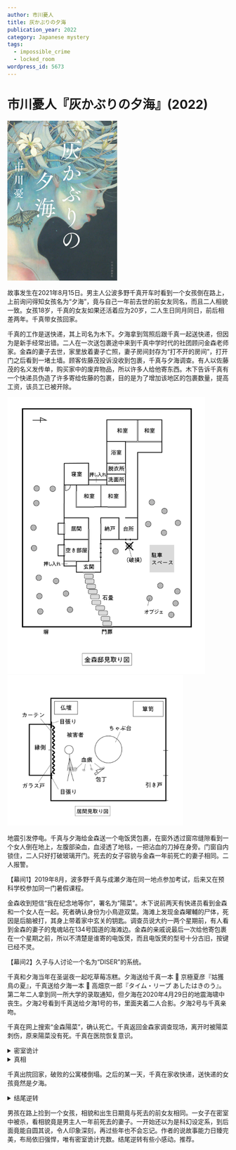 ```yaml
---
author: 市川憂人
title: 灰かぶりの夕海
publication_year: 2022
category: Japanese mystery
tags:
  - impossible_crime
  - locked_room
wordpress_id: 5673
---
```


# 市川憂人『灰かぶりの夕海』(2022)

<img src=images/2022_cover.jpg width=250/>

故事发生在2021年8月15日。男主人公波多野千真开车时看到一个女孩倒在路上，上前询问得知女孩名为“夕海”，竟与自己一年前去世的前女友同名，而且二人相貌一致。女孩18岁，千真的女友如果还活着应为20岁，二人生日同月同日，前后相差两年。千真带女孩回家。

千真的工作是送快递，其上司名为木下。夕海拿到驾照后跟千真一起送快递，但因为是新手经常出错。二人在一次送包裹途中来到千真中学时代的社团顾问金森老师家。金森的妻子去世，家里放着妻子亡照，妻子房间封存为“打不开的房间”，打开门之后看到一堵土墙。顾客佐藤茂投诉没收到包裹，千真与夕海调查。有人以佐藤茂的名义发传单，购买家中的废弃物品，所以许多人给他寄东西。木下告诉千真有一个快递员伪造了许多寄给佐藤的包裹，目的是为了增加该地区的包裹数量，提高工资，该员工已被开除。

<img src=images/2022_floor_plan.gif width=450/>
<img src=images/2022_murder_scene.gif width=400/>

地震引发停电。千真与夕海给金森送一个电饭煲包裹，在窗外透过窗帘缝隙看到一个女人倒在地上，左腹部染血，血浸透了地毯，一把沾血的刀掉在身旁。门窗自内锁住，二人只好打破玻璃开门。死去的女子容貌与金森一年前死亡的妻子相同。二人报警。

【幕间1】2019年8月，波多野千真与成瀬夕海在同一地点参加考试，后来又在预科学校参加同一门暑假课程。

金森收到短信“我在纪念地等你”，署名为“陽菜”。木下说前两天有快递员看到金森和一个女人在一起。死者确认身份为小鳥遊双葉。海滩上发现金森曜輔的尸体，死因是后脑被打，其身上带着家中玄关的钥匙。调查员说大约一两个星期前，有人看到金森的妻子的鬼魂站在134号国道的海滩边。金森的亲戚说最后一次给他寄包裹在一个星期之前，所以不清楚是谁寄的电饭煲，而且电饭煲的型号十分古旧，按键已经不灵。

【幕间2】久子与人讨论一个名为“DISER”的系统。

千真和夕海当年在圣诞夜一起吃草莓冻糕。夕海送给千真一本 📖 京極夏彦『姑獲鳥の夏』，千真送给夕海一本 📖 高畑京一郎『タイム・リープ あしたはきのう』。第二年二人拿到同一所大学的录取通知，但夕海在2020年4月29日的地震海啸中丧生。夕海2号看到千真送给夕海1号的书，里面夹着二人合影。夕海2号与千真亲吻。

千真在网上搜索“金森陽菜”，确认死亡。千真返回金森家调查现场，离开时被陽菜刺伤，原来陽菜没有死。千真在医院恢复意识。

<details><summary>密室诡计</summary>
陽菜在“打不开的房间” 的门后土墙上挖出一个洞，藏在洞里。
</details>

<details><summary>真相</summary>
2020年地震海啸后政府开发了名为 DISER (Disaster Information SEarch and Register) 的系统，帮助人们搜索在灾难中失联的亲人。金森陽菜在伊豆半岛获救后失忆，到今年5月才恢复记忆。金森以为妻子死亡，把 DISER 上面的妻子状态更新为“死亡”，用她的遗照装饰祭坛，并将卧室变成了“打不开的房间”。小鳥遊双葉相貌与陽菜酷似，通过 DISER 与金森交往。陽菜发现自己的状态被丈夫更新为“死亡”，回到横须贺又看到丈夫与双葉在一起，以为自己被丈夫遗弃，决定杀死二人复仇。

陽菜从便利店收包裹的地方偷了一个电饭煲的包裹（伏线：包裹遗失）寄给金森，目的是为了让快递员在尸体腐烂之前发现用来冒充自己的双葉尸体。地震后金森家周围被火山灰覆盖，陽菜不想离开时留下脚印，无奈被困，采用密室诡计躲藏，等第二天快递员出现后踩着快递员的脚印脱身。

夕海2号在县里的一所女子高中上学，被同学拍到违反校规与男生交往的照片，但照片里的女孩其实是夕海1号。夕海2号出于好奇，跟踪夕海1号和千真。2020年海啸中千真被自卫队救起，夕海1号被水卷走丧生。夕海2号接近千真，目的是与其交往。
</details>

千真出院回家，破败的公寓楼倒塌。之后的某一天，千真在家收快递，送快递的女孩竟然是夕海。

<details><summary>结尾逆转</summary>
夕海1号发现了夕海2号（伏线：夕海在预科学校读交换日记），准备恶作剧戏弄千真，但夕海2号在海啸中丧生。公路上出现的是夕海1号。
</details>

男孩在路上捡到一个女孩，相貌和出生日期竟与死去的前女友相同。一女子在密室中被杀，看相貌竟是男主人一年前死去的妻子。一开始还以为是科幻设定系，到后面竟能自圆其说，令人印象深刻，再过些年也不会忘记。作者的说故事能力日臻完美，布局依旧强悍，唯有密室诡计充数。结尾逆转有些小感动。推荐。